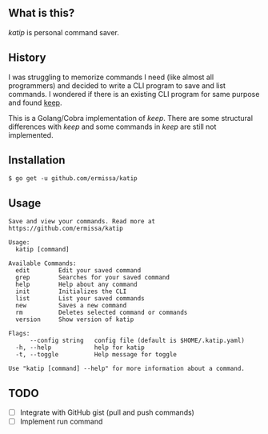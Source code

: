 ## What is this?

*katip* is personal command saver.

## History

I was struggling to memorize commands I need (like almost all programmers) and decided to write a CLI program to save and list commands. I wondered if there is an existing CLI program for same purpose and found [keep](https://github.com/OrkoHunter/keep).

This is a Golang/Cobra implementation of *keep*. There are some structural differences with *keep* and some commands in *keep* are still not implemented.

## Installation

```
$ go get -u github.com/ermissa/katip
```

## Usage

```
Save and view your commands. Read more at https://github.com/ermissa/katip

Usage:
  katip [command]

Available Commands:
  edit        Edit your saved command
  grep        Searches for your saved command
  help        Help about any command
  init        Initializes the CLI
  list        List your saved commands
  new         Saves a new command
  rm          Deletes selected command or commands
  version     Show version of katip

Flags:
      --config string   config file (default is $HOME/.katip.yaml)
  -h, --help            help for katip
  -t, --toggle          Help message for toggle

Use "katip [command] --help" for more information about a command.
```

## TODO

- [ ] Integrate with GitHub gist (pull and push commands)
- [ ] Implement run command